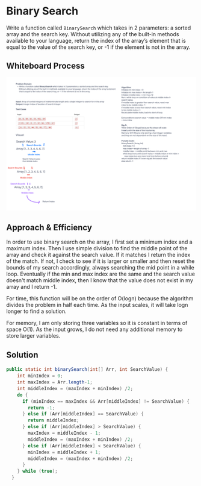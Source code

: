 # Binary Search

Write a function called `BinarySearch` which takes in 2 parameters: a sorted array and the search key. Without utilizing any of the built-in methods available to your language, return the index of the array’s element that is equal to the value of the search key, or -1 if the element is not in the array.

## Whiteboard Process

![Whiteboard](binarySearch.png)

## Approach & Efficiency

In order to use binary search on the array, I first set a minimum index and a maximum index.  Then I use simple division to find the middle point of the array and check it against the search value.  If it matches I return the index of the match.  If not, I check to see if it is larger or smaller and then reset the bounds of my search accordingly, always searching the mid point in a while loop.  Eventually if the min and max index are the same and the search value doesn't match middle index, then I know that the value does not exist in my array and I return -1.

For time, this function will be on the order of O(logn) because the algorithm divides the problem in half each time.  As the input scales, it will take logn longer to find a solution.

For memory, I am only storing three variables so it is constant in terms of space O(1).  As the input grows, I do not need any additional memory to store larger variables.

## Solution

```java
public static int binarySearch(int[] Arr, int SearchValue) {
    int minIndex = 0;
    int maxIndex = Arr.length-1;
    int middleIndex = (maxIndex + minIndex) /2;
    do {
      if (minIndex == maxIndex && Arr[middleIndex] != SearchValue) {
        return -1;
      } else if (Arr[middleIndex] == SearchValue) {
        return middleIndex;
      } else if (Arr[middleIndex] > SearchValue) {
        maxIndex = middleIndex - 1;
        middleIndex = (maxIndex + minIndex) /2;
      } else if (Arr[middleIndex] < SearchValue) {
        minIndex = middleIndex + 1;
        middleIndex = (maxIndex + minIndex) /2;
      }
    } while (true);
  }
  ```
